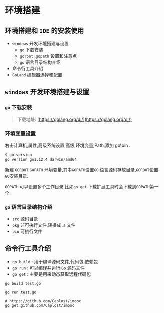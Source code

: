 # 环境搭建

## 环境搭建和 `IDE` 的安装使用

- `windows` 开发环境搭建与设置
  * `go` 下载安装
  * `goroot` ,`gopath` 设置和注意点
  * `go` 语言目录结构介绍
- 命令行工具介绍
- `GoLand` 编辑器选择和配置

## `windows` 开发环境搭建与设置

### `go` 下载安装

> 下载地址: [https://golang.org/dl/](https://golang.org/dl/)

### 环境变量设置

右击计算机,属性,高级系统设置,高级,环境变量,Path,添加 go\bin .

```bash
$ go version
go version go1.12.4 darwin/amd64
```

新建 `GOROOT` `GOPATH` 环境变量,其中`GOPATH`设置`GO` 语言源码存放目录,`GOROOT`设置`GO`安装目录.

`GOPATH` 可以设置多个工作目录,比如`go get` 下载扩展工具时会下载到`GOPATH`第一个.

### `go` 语言目录结构介绍

- `src` 源码目录
- `pkg` 非可执行文件,转换成`.a` 文件
- `bin` 可执行文件

## 命令行工具介绍

- `go build` : 用于编译源码文件,代码包,依赖包
- `go run` : 可以编译并运行 `Go` 源码文件
- `go get` : 主要是用来动态获取远程代码包

```
go build test.go
```

```
go run test.go
```

```
# https://github.com/Caplost/imooc
go get github.com/Caplost/imooc
```
